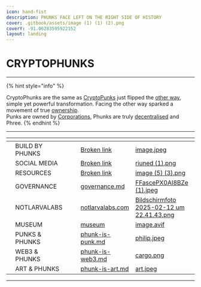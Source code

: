 ```yaml
---
icon: hand-fist
description: PHUNKS FACE LEFT ON THE RIGHT SIDE OF HISTORY
cover: .gitbook/assets/image (1) (1) (2).png
coverY: -91.06283595922152
layout: landing
---
```


# CRYPTOPHUNKS

***

{% hint style="info" %}
<img src=".gitbook/assets/Phunk_4156 (1).png" alt="" data-size="original"><img src=".gitbook/assets/Phunk_4156.png" alt="" data-size="original">

CryptoPhunks are the same as [CryptoPunks](https://www.larvalabs.com/cryptopunks) just flipped the [other way](about/readme/phunk-is-art.md), simple yet powerful transformation. Facing the other way sparked a movement of true [ownership](about/readme/phunk-is-web3.md).\
Punks are owned by [Corporations](https://twitter.com/cryptopunksnfts/status/1502421713153318918?s=20\&t=sf95wtqypGRjjYHGxaH5lg), Phunks are truly [decentralised](about/readme/phunk-is-web3.md) and Phree.
{% endhint %}

***

<table data-view="cards"><thead><tr><th></th><th></th><th data-type="users" data-multiple></th><th></th><th data-hidden data-card-target data-type="content-ref"></th><th data-hidden data-card-cover data-type="files"></th></tr></thead><tbody><tr><td></td><td>BUILD BY PHUNKS</td><td></td><td></td><td><a href="broken-reference">Broken link</a></td><td><a href=".gitbook/assets/image.jpeg">image.jpeg</a></td></tr><tr><td></td><td>SOCIAL MEDIA</td><td></td><td></td><td><a href="broken-reference">Broken link</a></td><td><a href=".gitbook/assets/riuned (1).png">riuned (1).png</a></td></tr><tr><td></td><td>RESOURCES</td><td></td><td></td><td><a href="broken-reference">Broken link</a></td><td><a href=".gitbook/assets/image (5) (3).png">image (5) (3).png</a></td></tr><tr><td></td><td>GOVERNANCE</td><td></td><td></td><td><a href="build-by-phunks/for-the-pham/phunkbot/governance.md">governance.md</a></td><td><a href=".gitbook/assets/FFascePX0AI8BZe (1).jpeg">FFascePX0AI8BZe (1).jpeg</a></td></tr><tr><td></td><td>NOTLARVALABS</td><td></td><td></td><td><a href="build-by-phunks/for-the-pham/notlarvalabs.com/">notlarvalabs.com</a></td><td><a href=".gitbook/assets/Bildschirmfoto 2025-02-12 um 22.41.43.png">Bildschirmfoto 2025-02-12 um 22.41.43.png</a></td></tr><tr><td></td><td>MUSEUM</td><td></td><td></td><td><a href="social-media/museum/">museum</a></td><td><a href=".gitbook/assets/image.avif">image.avif</a></td></tr><tr><td></td><td>PUNKS &#x26; PHUNKS</td><td></td><td></td><td><a href="about/readme/phunk-is-punk.md">phunk-is-punk.md</a></td><td><a href=".gitbook/assets/philip.jpeg">philip.jpeg</a></td></tr><tr><td></td><td>WEB3 &#x26; PHUNKS</td><td></td><td></td><td><a href="about/readme/phunk-is-web3.md">phunk-is-web3.md</a></td><td><a href=".gitbook/assets/cargo.png">cargo.png</a></td></tr><tr><td></td><td>ART &#x26; PHUNKS</td><td></td><td></td><td><a href="about/readme/phunk-is-art.md">phunk-is-art.md</a></td><td><a href=".gitbook/assets/art.jpeg">art.jpeg</a></td></tr></tbody></table>

***
